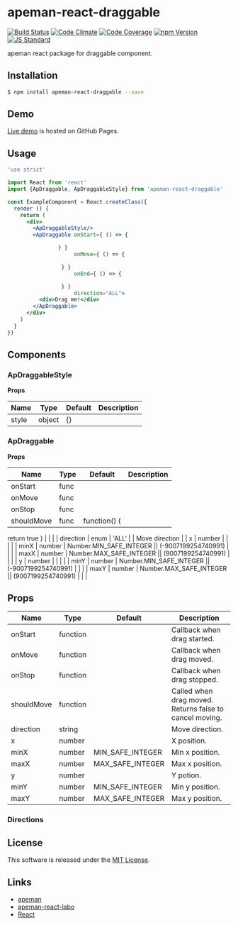 apeman-react-draggable
==========

<!---
This file is generated by ape-tmpl. Do not update manually.
--->

<!-- Badge Start -->
<a name="badges"></a>

[![Build Status][bd_travis_shield_url]][bd_travis_url]
[![Code Climate][bd_codeclimate_shield_url]][bd_codeclimate_url]
[![Code Coverage][bd_codeclimate_coverage_shield_url]][bd_codeclimate_url]
[![npm Version][bd_npm_shield_url]][bd_npm_url]
[![JS Standard][bd_standard_shield_url]][bd_standard_url]

[bd_repo_url]: https://github.com/apeman-react-labo/apeman-react-draggable
[bd_travis_url]: http://travis-ci.org/apeman-react-labo/apeman-react-draggable
[bd_travis_shield_url]: http://img.shields.io/travis/apeman-react-labo/apeman-react-draggable.svg?style=flat
[bd_travis_com_url]: http://travis-ci.com/apeman-react-labo/apeman-react-draggable
[bd_travis_com_shield_url]: https://api.travis-ci.com/apeman-react-labo/apeman-react-draggable.svg?token=
[bd_license_url]: https://github.com/apeman-react-labo/apeman-react-draggable/blob/master/LICENSE
[bd_codeclimate_url]: http://codeclimate.com/github/apeman-react-labo/apeman-react-draggable
[bd_codeclimate_shield_url]: http://img.shields.io/codeclimate/github/apeman-react-labo/apeman-react-draggable.svg?style=flat
[bd_codeclimate_coverage_shield_url]: http://img.shields.io/codeclimate/coverage/github/apeman-react-labo/apeman-react-draggable.svg?style=flat
[bd_gemnasium_url]: https://gemnasium.com/apeman-react-labo/apeman-react-draggable
[bd_gemnasium_shield_url]: https://gemnasium.com/apeman-react-labo/apeman-react-draggable.svg
[bd_npm_url]: http://www.npmjs.org/package/apeman-react-draggable
[bd_npm_shield_url]: http://img.shields.io/npm/v/apeman-react-draggable.svg?style=flat
[bd_standard_url]: http://standardjs.com/
[bd_standard_shield_url]: https://img.shields.io/badge/code%20style-standard-brightgreen.svg

<!-- Badge End -->


<!-- Description Start -->
<a name="description"></a>

apeman react package for draggable component.

<!-- Description End -->


<!-- Overview Start -->
<a name="overview"></a>



<!-- Overview End -->


<!-- Sections Start -->
<a name="sections"></a>

<!-- Section from "doc/guides/01.Installation.md.hbs" Start -->

<a name="section-doc-guides-01-installation-md"></a>

Installation
-----

```bash
$ npm install apeman-react-draggable --save
```


<!-- Section from "doc/guides/01.Installation.md.hbs" End -->

<!-- Section from "doc/guides/02.Demo.md.hbs" Start -->

<a name="section-doc-guides-02-demo-md"></a>

Demo
-----

[Live demo][demo_url] is hosted on GitHub Pages.

[demo_url]: http://apeman-react-labo.github.io/apeman-react-draggable/demo/demo.html

<!-- Section from "doc/guides/02.Demo.md.hbs" End -->

<!-- Section from "doc/guides/03.Usage.md.hbs" Start -->

<a name="section-doc-guides-03-usage-md"></a>

Usage
---------

```jsx
'use strict'

import React from 'react'
import {ApDraggable, ApDraggableStyle} from 'apeman-react-draggable'

const ExampleComponent = React.createClass({
  render () {
    return (
      <div>
        <ApDraggableStyle/>
        <ApDraggable onStart={ () => {

                } }
                     onMove={ () => {

                 } }
                     onEnd={ () => {

                 } }
                     direction="ALL">
          <div>Drag me!</div>
        </ApDraggable>
      </div>
    )
  }
})

```



<!-- Section from "doc/guides/03.Usage.md.hbs" End -->

<!-- Section from "doc/guides/04.Components.md.hbs" Start -->

<a name="section-doc-guides-04-components-md"></a>

Components
-----


### ApDraggableStyle

**Props**

| Name | Type | Default | Description |
| ---- | ---- | ------- | ----------- |
| style | object | {} | |  |

### ApDraggable

**Props**

| Name | Type | Default | Description |
| ---- | ---- | ------- | ----------- |
| onStart | func |  | | Handler for drag start |
| onMove | func |  | | Handler for drag move |
| onStop | func |  | | Handler for drag stop |
| shouldMove | func | function() {
  return true
} | |  |
| direction | enum | &#x27;ALL&#x27; | | Move direction |
| x | number |  | |  |
| minX | number | Number.MIN_SAFE_INTEGER || (-9007199254740991) | |  |
| maxX | number | Number.MAX_SAFE_INTEGER || (9007199254740991) | |  |
| y | number |  | |  |
| minY | number | Number.MIN_SAFE_INTEGER || (-9007199254740991) | |  |
| maxY | number | Number.MAX_SAFE_INTEGER || (9007199254740991) | |  |


<!-- Section from "doc/guides/04.Components.md.hbs" End -->

<!-- Section from "doc/guides/04.Props.md.hbs" Start -->

<a name="section-doc-guides-04-props-md"></a>

Props
-----

| Name | Type | Default | Description |
| ---- | ---- | ------- | ----------- |
| onStart | function | | Callback when drag started. |
| onMove | function | | Callback when drag moved. |
| onStop | function | | Callback when drag stopped. |
| shouldMove | function | | Called when drag moved. Returns false to cancel moving.  |
| direction | string | | Move direction. |
| x | number | | X position. |
| minX | number | MIN_SAFE_INTEGER | Min x position. |
| maxX | number | MAX_SAFE_INTEGER | Max x position. |
| y | number | | Y potion. |
| minY | number | MIN_SAFE_INTEGER | Min y position. |
| maxY | number | MAX_SAFE_INTEGER | Max y position. |


### Directions



<!-- Section from "doc/guides/04.Props.md.hbs" End -->


<!-- Sections Start -->


<!-- LICENSE Start -->
<a name="license"></a>

License
-------
This software is released under the [MIT License](https://github.com/apeman-react-labo/apeman-react-draggable/blob/master/LICENSE).

<!-- LICENSE End -->


<!-- Links Start -->
<a name="links"></a>

Links
------

+ [apeman][apeman_url]
+ [apeman-react-labo][apeman_react_labo_url]
+ [React][react_url]

[apeman_url]: https://github.com/apeman-labo/apeman
[apeman_react_labo_url]: https://github.com/apeman-react-labo
[react_url]: https://facebook.github.io/react/

<!-- Links End -->
